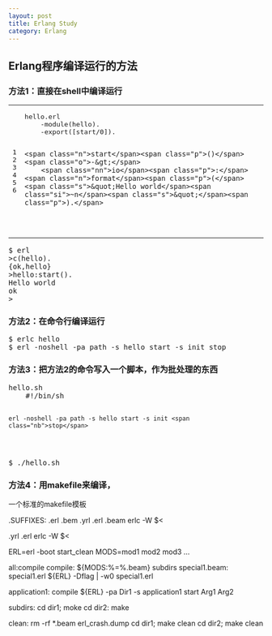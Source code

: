 ```yaml
---
layout: post
title: Erlang Study
category: Erlang
---
```



## Erlang程序编译运行的方法

### 方法1：直接在shell中编译运行

<table class="highlighttable"><tr><td class="linenos"><div class="linenodiv"><pre>1
2
3
4
5
6</pre></div></td><td class="code"><div class="highlight"><pre><span class="n">hello</span><span class="p">.</span><span class="n">erl</span>
    <span class="o">-</span><span class="n">module</span><span class="p">(</span><span class="n">hello</span><span class="p">).</span>
    <span class="o">-</span><span class="n">export</span><span class="p">([</span><span class="n">start</span><span class="o">/</span><span class="mi">0</span><span class="p">]).</span>

    <span class="n">start</span><span class="p">()</span> <span class="o">-&gt;</span>
        <span class="nn">io</span><span class="p">:</span><span class="n">format</span><span class="p">(</span><span class="s">&quot;Hello world</span><span class="si">~n</span><span class="s">&quot;</span><span class="p">).</span>
</pre></div>
</td></tr></table>



<div class="highlight"><pre><span class="gp">$</span> erl
<span class="gp">&gt;</span>c<span class="o">(</span>hello<span class="o">)</span>.
<span class="go">{ok,hello}</span>
<span class="gp">&gt;</span>hello:start<span class="o">()</span>.
<span class="go">Hello world</span>
<span class="go">ok</span>
<span class="gp">&gt;</span>
</pre></div>




### 方法2：在命令行编译运行

<div class="highlight"><pre><span class="err">$ erlc hello</span>
<span class="err">$ erl -noshell -pa path -s hello start -s init stop</span>
</pre></div>



### 方法3：把方法2的命令写入一个脚本，作为批处理的东西

<div class="highlight"><pre>hello.sh
    <span class="c">#!/bin/sh</span>
    
    erl -noshell -pa path -s hello start -s init <span class="nb">stop</span>
</pre></div>



<div class="highlight"><pre><span class="gp">$</span> ./hello.sh
</pre></div>



### 方法4：用makefile来编译，

一个标准的makefile模板


.SUFFIXES: .erl .bem .yrl
.erl .beam
    erlc -W $<

.yrl .erl
    erlc -W $<

ERL=erl -boot start_clean
MODS=mod1 mod2 mod3 …

all:compile
compile: ${MODS:%=%.beam} subdirs
special1.beam: special1.erl
    ${ERL} -Dflag | -w0 special1.erl

application1: compile
    ${ERL} -pa Dir1 -s application1 start Arg1 Arg2

subdirs:
    cd dir1; moke
    cd dir2: make

clean:
    rm -rf *.beam erl_crash.dump
    cd dir1; make clean
    cd dir2; make clean
